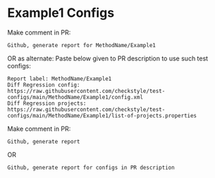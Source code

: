 # Example1 Configs
Make comment in PR:
```
Github, generate report for MethodName/Example1
```
OR as alternate:
Paste below given to PR description to use such test configs:
```
Report label: MethodName/Example1
Diff Regression config: https://raw.githubusercontent.com/checkstyle/test-configs/main/MethodName/Example1/config.xml
Diff Regression projects: https://raw.githubusercontent.com/checkstyle/test-configs/main/MethodName/Example1/list-of-projects.properties
```
Make comment in PR:
```
Github, generate report
```
OR
```
Github, generate report for configs in PR description
```
